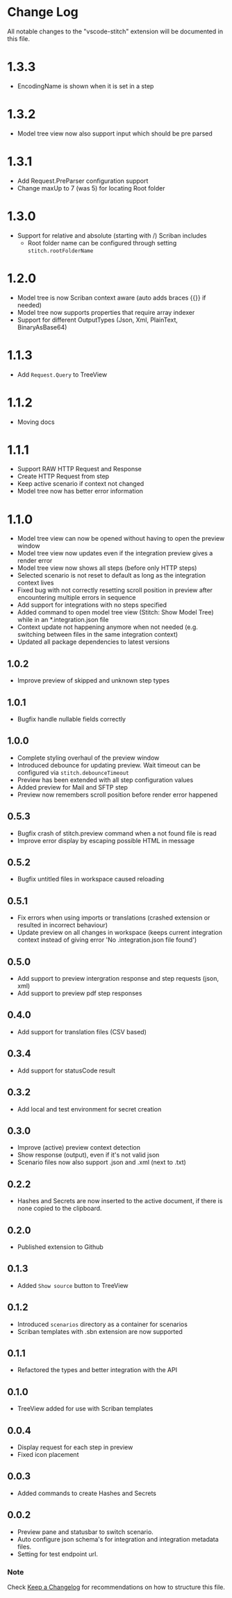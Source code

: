 # Change Log

All notable changes to the "vscode-stitch" extension will be documented in this file.

# 1.3.3
- EncodingName is shown when it is set in a step

# 1.3.2
- Model tree view now also support input which should be pre parsed

# 1.3.1
- Add Request.PreParser configuration support
- Change maxUp to 7 (was 5) for locating Root folder

# 1.3.0
- Support for relative and absolute (starting with /) Scriban includes
  - Root folder name can be configured through setting `stitch.rootFolderName`

# 1.2.0
- Model tree is now Scriban context aware (auto adds braces {{}} if needed)
- Model tree now supports properties that require array indexer
- Support for different OutputTypes (Json, Xml, PlainText, BinaryAsBase64)

# 1.1.3
- Add `Request.Query` to TreeView

# 1.1.2
- Moving docs

# 1.1.1
- Support RAW HTTP Request and Response
- Create HTTP Request from step
- Keep active scenario if context not changed
- Model tree now has better error information

# 1.1.0
- Model tree view can now be opened without having to open the preview window
- Model tree view now updates even if the integration preview gives a render error
- Model tree view now shows all steps (before only HTTP steps)
- Selected scenario is not reset to default as long as the integration context lives
- Fixed bug with not correctly resetting scroll position in preview after encountering multiple errors in sequence
- Add support for integrations with no steps specified
- Added command to open model tree view (Stitch: Show Model Tree) while in an *.integration.json file
- Context update not happening anymore when not needed (e.g. switching between files in the same integration context)
- Updated all package dependencies to latest versions

## 1.0.2
- Improve preview of skipped and unknown step types

## 1.0.1
- Bugfix handle nullable fields correctly

## 1.0.0
- Complete styling overhaul of the preview window
- Introduced debounce for updating preview. Wait timeout can be configured via `stitch.debounceTimeout`
- Preview has been extended with all step configuration values
- Added preview for Mail and SFTP step
- Preview now remembers scroll position before render error happened

## 0.5.3
- Bugfix crash of stitch.preview command when a not found file is read
- Improve error display by escaping possible HTML in message

## 0.5.2
- Bugfix untitled files in workspace caused reloading

## 0.5.1
- Fix errors when using imports or translations (crashed extension or resulted in incorrect behaviour)
- Update preview on all changes in workspace (keeps current integration context instead of giving error 'No .integration.json file found')

## 0.5.0
- Add support to preview intergration response and step requests (json, xml)
- Add support to preview pdf step responses

## 0.4.0
- Add support for translation files (CSV based)

## 0.3.4
- Add support for statusCode result

## 0.3.2
- Add local and test environment for secret creation

## 0.3.0
- Improve (active) preview context detection
- Show response (output), even if it's not valid json
- Scenario files now also support .json and .xml (next to .txt)

## 0.2.2
- Hashes and Secrets are now inserted to the active document, if there is none copied to the clipboard.

## 0.2.0
- Published extension to Github

## 0.1.3
- Added `Show source` button to TreeView

## 0.1.2
- Introduced `scenarios` directory as a container for scenarios
- Scriban templates with .sbn extension are now supported

## 0.1.1
- Refactored the types and better integration with the API

## 0.1.0
- TreeView added for use with Scriban templates

## 0.0.4
- Display request for each step in preview
- Fixed icon placement

## 0.0.3
- Added commands to create Hashes and Secrets

## 0.0.2
- Preview pane and statusbar to switch scenario.
- Auto configure json schema's for integration and integration metadata files.
- Setting for test endpoint url.

### Note

Check [Keep a Changelog](http://keepachangelog.com/) for recommendations on how to structure this file.